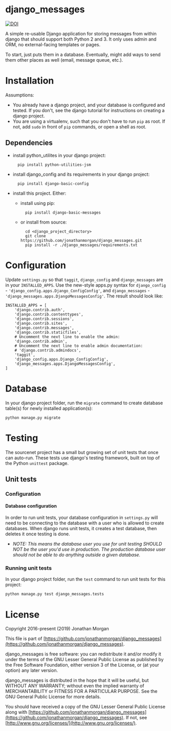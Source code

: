 # django_messages

[![DOI](https://zenodo.org/badge/DOI/10.5281/zenodo.3523210.svg)](https://doi.org/10.5281/zenodo.3523210)

<!-- TOC -->

A simple re-usable Django application for storing messages from within django that should support both Python 2 and 3.  It only uses admin and ORM, no external-facing templates or pages.

To start, just puts them in a database.  Eventually, might add ways to send them other places as well (email, message queue, etc.).

# Installation

Assumptions:

- You already have a django project, and your database is configured and tested.  If you don't, see the django tutorial for instructions on creating a django project.
- You are using a virtualenv, such that you don't have to run `pip` as root.  If not, add `sudo` in front of `pip` commands, or open a shell as root.

## Dependencies

- install python_utilites in your django project:

        pip install python-utilities-jsm
        
- install django_config and its requirements in your django project:

        pip install django-basic-config
        
- install this project.  Either:

    - install using pip:

            pip install django-basic-messages

    - or install from source:

            cd <django_project_directory>
            git clone https://github.com/jonathanmorgan/django_messages.git
            pip install -r ./django_messages/requirements.txt

# Configuration

Update `settings.py` so that `taggit`, `django_config` and `django_messages` are in your `INSTALLED_APPS`.  Use the new-style apps.py syntax for `django_config` - `'django_config.apps.Django_ConfigConfig'`, and `django_messages` - `'django_messages.apps.DjangoMessagesConfig'`.  The result should look like:

    INSTALLED_APPS = [
        'django.contrib.auth',
        'django.contrib.contenttypes',
        'django.contrib.sessions',
        'django.contrib.sites',
        'django.contrib.messages',
        'django.contrib.staticfiles',
        # Uncomment the next line to enable the admin:
        'django.contrib.admin',
        # Uncomment the next line to enable admin documentation:
        # 'django.contrib.admindocs',
        'taggit',
        'django_config.apps.Django_ConfigConfig',
        'django_messages.apps.DjangoMessagesConfig',
    ]

# Database

In your django project folder, run the `migrate` command to create database table(s) for newly installed application(s):

    python manage.py migrate

# Testing

The sourcenet project has a small but growing set of unit tests that once can auto-run. These tests use django's testing framework, built on top of the Python `unittest` package.

## Unit tests

### Configuration

#### Database configuration

In order to run unit tests, your database configuration in `settings.py` will need to be connecting to the database with a user who is allowed to create databases. When django runs unit tests, it creates a test database, then deletes it once testing is done.

- _NOTE: This means the database user you use for unit testing SHOULD NOT be the user you'd use in production. The production database user should not be able to do anything outside a given database._

### Running unit tests

In your django project folder, run the `test` command to run unit tests for this project:

    python manage.py test django_messages.tests

# License

Copyright 2016-present (2019) Jonathan Morgan

This file is part of [https://github.com/jonathanmorgan/django_messages](https://github.com/jonathanmorgan/django_messages).

django_messages is free software: you can redistribute it and/or modify it under the terms of the GNU Lesser General Public License as published by the Free Software Foundation, either version 3 of the License, or (at your option) any later version.

django_messages is distributed in the hope that it will be useful, but WITHOUT ANY WARRANTY; without even the implied warranty of MERCHANTABILITY or FITNESS FOR A PARTICULAR PURPOSE.  See the GNU General Public License for more details.

You should have received a copy of the GNU Lesser General Public License along with [https://github.com/jonathanmorgan/django_messages](https://github.com/jonathanmorgan/django_messages).  If not, see [http://www.gnu.org/licenses/](http://www.gnu.org/licenses/).
